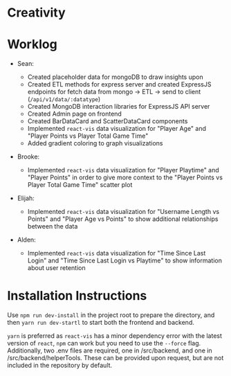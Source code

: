 # Creativity

# Worklog
- Sean:
	- Created placeholder data for mongoDB to draw insights upon
	- Created ETL methods for express server and created ExpressJS endpoints for fetch data from mongo -> ETL -> send to client (`/api/v1/data/:datatype`)
	- Created MongoDB interaction libraries for ExpressJS API server
	- Created Admin page on frontend
	- Created BarDataCard and ScatterDataCard components
	- Implemented `react-vis` data visualization for "Player Age" and "Player Points vs Player Total Game Time"
	- Added gradient coloring to graph visualizations

- Brooke: 
	- Implemented `react-vis` data visualization for "Player Playtime" and "Player Points" in order to give more context to the "Player Points vs Player Total Game Time" scatter plot

- Elijah: 
  - Implemented `react-vis` data visualization for "Username Length vs Points" and "Player Age vs Points" to show additional relationships between the data

- Alden:
	- Implemented `react-vis` data visualization for "Time Since Last Login" and "Time Since Last Login vs Playtime" to show information about user retention

# Installation Instructions

Use `npm run dev-install` in the project root to prepare the directory, and then
`yarn run dev-startl` to start both the frontend and backend.

`yarn` is preferred as `react-vis` has a minor dependency error with the latest version of `react`, `npm` can work but you need to use the `--force` flag. Additionally, two .env files are required, one in /src/backend, and one in /src/backend/helperTools. These can be provided upon request, but are not included in the repository by default.
